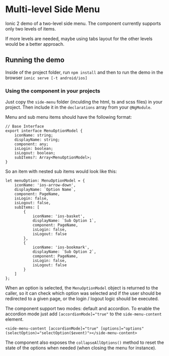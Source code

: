# Multi-level Side Menu

Ionic 2 demo of a two-level side menu. The component currently supports only two levels of items. 

If more levels are needed, maybe using tabs layout for the other levels would be a better approach.

## Running the demo

Inside of the project folder, run `npm install` and then to run the demo in the browser `ionic serve [-t android/ios]`

### Using the component in your projects

Just copy the `side-menu` folder (inculding the html, ts and scss files) in your project. Then include it in the `declarations` array from your `@NgModule`.

Menu and sub menu items should have the following format:

```
// Base Interface
export interface MenuOptionModel {
	iconName: string;
	displayName: string;
	component: any;
	isLogin: boolean;
	isLogout: boolean;
	subItems?: Array<MenuOptionModel>;
}
```

So an item with nested sub items would look like this:

```
let menuOption: MenuOptionModel = {
    iconName: 'ios-arrow-down',
    displayName: `Option Name`,
    component: PageName,
    isLogin: false,
    isLogout: false,
    subItems: [
        {
            iconName: 'ios-basket',
            displayName: `Sub Option 1`,
            component: PageName,
            isLogin: false,
            isLogout: false
        },
        {
            iconName: 'ios-bookmark',
            displayName: `Sub Option 2`,
            component: PageName,
            isLogin: false,
            isLogout: false
        }
    ]
};
```

When an option is selected, the `MenuOptionModel` object is returned to the caller, so it can check which option was selected and if the user should be redirected to a given page, or the login / logout logic should be executed.

The component support two modes: default and accordion. To enable the accordion mode just add `[accordionMode]="true"` to the `side-menu-content` element.

```
<side-menu-content [accordionMode]="true" [options]="options" (selectOption)="selectOption($event)"></side-menu-content>
```

The component also exposes the `collapseAllOptions()` method to reset the state of the options when needed (when closing the menu for instance).
